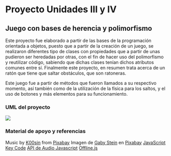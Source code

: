 # Proyecto Unidades III y IV

## Juego con bases de herencia y polimorfismo

Este proyecto fue elaborado a partir de las bases de la programación orientada a objetos, puesto que a partir de la creación de un juego, se realizaron diferentes tipo de clases con propiedades que a partir de unas pudieron ser heredadas por otras, con el fin de hacer uso del polimorfismo y reutilizar código, sabiendo que dichas clases tenían dichos atributos comunes entre sí. Finalmente este proyecto, en resumen trata acerca de un ratón que tiene que saltar obstáculos, que son ratoneras. 

Este juego fue a partir de métodos que fueron llamados a su respectivo momento, así también como de la utilización de la física para los saltos, y el uso de botones y más elementos para su funcionamiento.

### UML del proyecto

![](/img/Proyecto/uml_juego.png)

### Material de apoyo y referencias

Music by <a href="https://pixabay.com/es/users/k00sin-8059346/?utm_source=link-attribution&utm_medium=referral&utm_campaign=music&utm_content=142242">K00sin</a> from <a href="https://pixabay.com/music//?utm_source=link-attribution&utm_medium=referral&utm_campaign=music&utm_content=142242">Pixabay</a>
Imagen de <a href="https://pixabay.com/es/users/steinchen-21981/?utm_source=link-attribution&utm_medium=referral&utm_campaign=image&utm_content=96184">Gaby Stein</a> en <a href="https://pixabay.com/es//?utm_source=link-attribution&utm_medium=referral&utm_campaign=image&utm_content=96184">Pixabay</a>
[JavaScript Key Code](https://www.toptal.com/developers/keycode)
[API de Audio Javascript](https://lenguajejs.com/javascript/multimedia/api-multimedia-nativa/)
[Offline.js](https://source.chromium.org/chromium/chromium/src/+/main:components/neterror/resources/sounds/)
